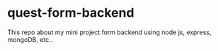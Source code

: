 # quest-form-backend
This repo about my mini project form backend
using node js, express, mongoDB, etc..
